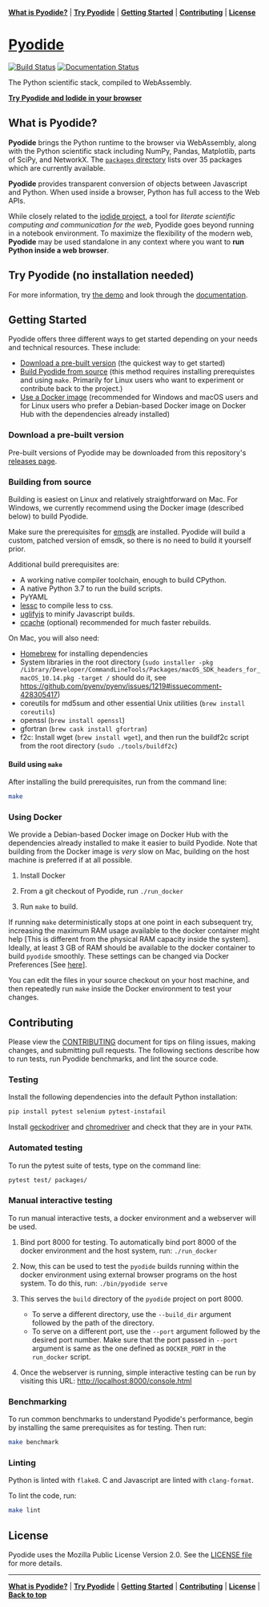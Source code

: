 **[What is Pyodide?](#what-is-pyodide)** |
**[Try Pyodide](#try-pyodide-no-installation-needed)** |
**[Getting Started](#getting-started)** |
**[Contributing](#contributing)** |
**[License](#license)**

# [Pyodide](https://github.com/iodide-project/pyodide)


[![Build Status](https://circleci.com/gh/iodide-project/pyodide.png)](https://circleci.com/gh/iodide-project/pyodide)
[![Documentation Status](https://readthedocs.org/projects/pyodide/badge/?version=latest)](https://pyodide.readthedocs.io/?badge=latest)

The Python scientific stack, compiled to WebAssembly.

[**Try Pyodide and Iodide in your browser**](https://alpha.iodide.io/notebooks/300/)

## What is Pyodide?

**Pyodide** brings the Python runtime to the browser via WebAssembly, along with the Python scientific stack including NumPy, Pandas, Matplotlib, parts of SciPy, and NetworkX. The [`packages` directory](https://github.com/iodide-project/pyodide/tree/master/packages) lists over 35 packages which are currently available.

**Pyodide** provides transparent conversion of objects between Javascript and Python.
When used inside a browser, Python has full access to the Web APIs.

While closely related to the [iodide project](https://iodide.io), a tool for *literate scientific computing and communication for the web*, Pyodide goes beyond running in a notebook environment. To maximize the flexibility of the modern web, **Pyodide** may
be used standalone in any context where you want to **run Python inside a web
browser**.

## Try Pyodide (no installation needed)

For more information, try [the demo](https://alpha.iodide.io/notebooks/300/) and look through the
[documentation](https://pyodide.readthedocs.io/).

## Getting Started

Pyodide offers three different ways to get started depending on your needs and technical resources.
These include:

- [Download a pre-built version](#download-a-pre-built-version) (the quickest way to get started)
- [Build Pyodide from source](#building-from-source) (this method requires installing prerequistes and using `make`. Primarily for Linux users who want to experiment or contribute back to the project.)
- [Use a Docker image](#using-docker) (recommended for Windows and macOS users and for Linux users who prefer a Debian-based Docker image on Docker Hub with the dependencies
already installed)


### Download a pre-built version

Pre-built versions of Pyodide may be downloaded from
this repository's [releases page](https://github.com/iodide-project/pyodide/releases/).


### Building from source

Building is easiest on Linux and relatively straightforward on Mac. For
Windows, we currently recommend using the Docker image (described below) to
build Pyodide.

Make sure the prerequisites for [emsdk](https://github.com/emscripten-core/emsdk) are
installed. Pyodide will build a custom, patched version of emsdk, so there is no
need to build it yourself prior.

Additional build prerequisites are:

- A working native compiler toolchain, enough to build CPython.
- A native Python 3.7 to run the build scripts.
- PyYAML
- [lessc](http://lesscss.org/) to compile less to css.
- [uglifyjs](https://github.com/mishoo/UglifyJS) to minify Javascript builds.
- [ccache](https://ccache.samba.org) (optional) recommended for much faster rebuilds.

On Mac, you will also need:

- [Homebrew](https://brew.sh/) for installing dependencies
- System libraries in the root directory (`sudo installer -pkg /Library/Developer/CommandLineTools/Packages/macOS_SDK_headers_for_macOS_10.14.pkg -target /` should do it, see https://github.com/pyenv/pyenv/issues/1219#issuecomment-428305417)
- coreutils for md5sum and other essential Unix utilities (`brew install coreutils`)
- openssl (`brew install openssl`)
- gfortran (`brew cask install gfortran`)
- f2c: Install wget (`brew install wget`), and then run the buildf2c script from the root directory (`sudo ./tools/buildf2c`)

#### Build using `make`

After installing the build prerequisites, run from the command line:

```bash
make
```

### Using Docker

We provide a Debian-based Docker image on Docker Hub with the dependencies
already installed to make it easier to build Pyodide. Note that building from
the Docker image is *very* slow on Mac, building on the host machine is
preferred if at all possible.

1. Install Docker

2. From a git checkout of Pyodide, run `./run_docker`

3. Run `make` to build.

If running ``make`` deterministically stops at one point in each subsequent try, increasing
the maximum RAM usage available to the docker container might help [This is different
from the physical RAM capacity inside the system]. Ideally, at least 3 GB of RAM
should be available to the docker container to build `pyodide` smoothly. These settings can
be changed via Docker Preferences [See [here](https://stackoverflow.com/questions/44533319/how-to-assign-more-memory-to-docker-container)].

You can edit the files in your source checkout on your host machine, and then
repeatedly run `make` inside the Docker environment to test your changes.

## Contributing

Please view the [CONTRIBUTING](CONTRIBUTING.md) document for tips on filing
issues, making changes, and submitting pull requests. The following sections
describe how to run tests, run Pyodide benchmarks, and lint the source code.


### Testing

Install the following dependencies into the default Python installation:

```bash
pip install pytest selenium pytest-instafail
```

Install [geckodriver](https://github.com/mozilla/geckodriver/releases) and
[chromedriver](https://sites.google.com/a/chromium.org/chromedriver/downloads)
and check that they are in your `PATH`.

### Automated testing

To run the pytest suite of tests, type on the command line:

```bash
pytest test/ packages/
```

### Manual interactive testing

To run manual interactive tests, a docker environment and a webserver will be
used.

1. Bind port 8000 for testing. To automatically bind port 8000 of the docker
environment and the host system, run: `./run_docker`

2. Now, this can be used to test the `pyodide` builds running within the
docker environment using external browser programs on the host system. To do
this, run: `./bin/pyodide serve`

3. This serves the ``build`` directory of the ``pyodide`` project on port 8000.
    * To serve a different directory, use the ``--build_dir`` argument followed
      by the path of the directory.
    * To serve on a different port, use the ``--port`` argument followed by the
      desired port number. Make sure that the port passed in ``--port`` argument
      is same as the one defined as ``DOCKER_PORT`` in the ``run_docker`` script.


4. Once the webserver is running, simple interactive testing can be run by
   visiting this URL:
   [http://localhost:8000/console.html](http://localhost:8000/console.html)

### Benchmarking

To run common benchmarks to understand Pyodide's performance, begin by
installing the same prerequisites as for testing. Then run:

```bash
make benchmark
```

### Linting

Python is linted with `flake8`.  C and Javascript are linted with
`clang-format`.

To lint the code, run:

```bash
make lint
```

## License

Pyodide uses the Mozilla Public License Version 2.0. See the
[LICENSE file](LICENSE) for more details.

---

**[What is Pyodide?](#what-is-pyodide)** |
**[Try Pyodide](#try-pyodide-no-installation-needed)** |
**[Getting Started](#getting-started)** |
**[Contributing](#contributing)** |
**[License](#license)** |
**[Back to top](#pyodide)**
